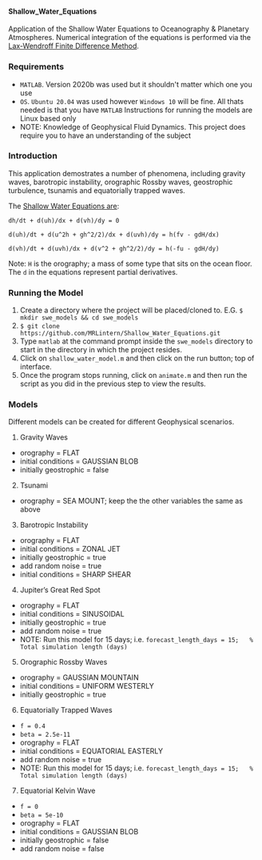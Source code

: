 #### Shallow_Water_Equations

Application of the Shallow Water Equations to Oceanography & Planetary Atmospheres.
Numerical integration of the equations is performed via the [Lax-Wendroff Finite Difference Method](https://en.wikipedia.org/wiki/Lax%E2%80%93Wendroff_method). 

### Requirements
* `MATLAB`. Version 2020b was used but it shouldn't matter which one you use
* `OS`. `Ubuntu 20.04` was used however `Windows 10` will be fine. All thats needed is that you have `MATLAB` Instructions for running the models are Linux based only
* NOTE: Knowledge of Geophysical Fluid Dynamics. This project does require you to have an understanding of the subject

### Introduction

This application demostrates a number of phenomena, including gravity waves, barotropic instability, orographic Rossby waves, geostrophic turbulence,
tsunamis and equatorially trapped waves.

The [Shallow Water Equations are](https://en.wikipedia.org/wiki/Shallow_water_equations):

  `dh/dt + d(uh)/dx + d(vh)/dy = 0`
  
  `d(uh)/dt + d(u^2h + gh^2/2)/dx + d(uvh)/dy = h(fv - gdH/dx)`
  
  `d(vh)/dt + d(uvh)/dx + d(v^2 + gh^2/2)/dy = h(-fu - gdH/dy)`
  
  Note: `H` is the orography; a mass of some type that sits on the ocean floor. The `d` in the equations represent partial derivatives.

### Running the Model

1. Create a directory where the project will be placed/cloned to. E.G. `$ mkdir swe_models && cd swe_models` 
2. `$ git clone https://github.com/MRLintern/Shallow_Water_Equations.git`
3. Type `matlab` at the command prompt inside the `swe_models` directory to start in the directory in which the project resides.
4. Click on `shallow_water_model.m` and then click on the run button; top of interface.
5. Once the program stops running, click on `animate.m` and then run the script as you did in the previous step to view the results.

### Models

Different models can be created for different Geophysical scenarios.

1. Gravity Waves

* orography = FLAT
* initial conditions = GAUSSIAN BLOB
* initially geostrophic = false

2. Tsunami

* orography = SEA MOUNT; keep the the other variables the same as above

3. Barotropic Instability

* orography = FLAT
* initial conditions = ZONAL JET
* initially geostrophic = true
* add random noise = true
* initial conditions = SHARP SHEAR

4. Jupiter’s Great Red Spot

* orography = FLAT
* initial conditions = SINUSOIDAL
* initially geostrophic = true
* add random noise = true
* NOTE: Run this model for 15 days; i.e. `forecast_length_days = 15;   % Total simulation length (days)`

5. Orographic Rossby Waves

* orography = GAUSSIAN MOUNTAIN
* initial conditions = UNIFORM WESTERLY
* initially geostrophic = true

6. Equatorially Trapped Waves

* `f = 0.4`
* `beta = 2.5e-11`
* orography = FLAT
* initial conditions = EQUATORIAL EASTERLY
* add random noise = true
* NOTE: Run this model for 15 days; i.e. `forecast_length_days = 15;   % Total simulation length (days)`

7. Equatorial Kelvin Wave

* `f = 0`
* `beta = 5e-10`
* orography = FLAT
* initial conditions = GAUSSIAN BLOB
* initially geostrophic = false
* add random noise = false



